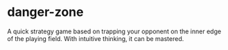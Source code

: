 # danger-zone
A quick strategy game based on trapping your opponent on the inner edge of the playing field. With intuitive thinking, it can be mastered.
